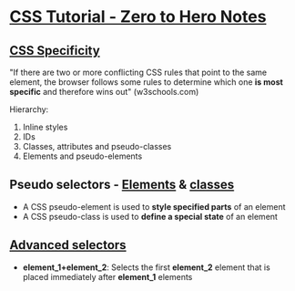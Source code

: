 # [CSS Tutorial - Zero to Hero Notes](https://youtu.be/1Rs2ND1ryYc=)

## [CSS Specificity](https://www.w3schools.com/css/css_specificity.asp)

"If there are two or more conflicting CSS rules that point to the same element, the browser follows some rules to determine which one **is most specific** and therefore wins out" (w3schools.com)

Hierarchy:

1. Inline styles
2. IDs
3. Classes, attributes and pseudo-classes
4. Elements and pseudo-elements

## Pseudo selectors - [Elements](https://www.w3schools.com/css/css_pseudo_elements.asp) & [classes](https://www.w3schools.com/css/css_pseudo_classes.asp)

- A CSS pseudo-element is used to **style specified parts** of an element
- A CSS pseudo-class is used to **define a special state** of an element

## [Advanced selectors](https://www.w3schools.com/cssref/css_selectors.asp)

- **element_1+element_2**: Selects the first **element_2** element that is placed immediately after **element_1** elements
